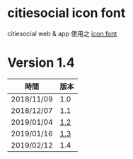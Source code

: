 # citiesocial icon font

citiesocial web & app 使用之 [icon font](https://citiesocial.github.io/cs-icon-fonts/)

# Version 1.4
| 時間 | 版本 |
|--|--|
| 2018/11/09 | 1.0 |
| 2018/12/07 | 1.1 |
| 2019/01/04 | [1.2](https://github.com/citiesocial/cs-icon-fonts/releases/tag/v1.2) |
| 2019/01/16 | [1.3](https://github.com/citiesocial/cs-icon-fonts/releases/tag/v1.3) |
| 2019/02/12 | 1.4 |